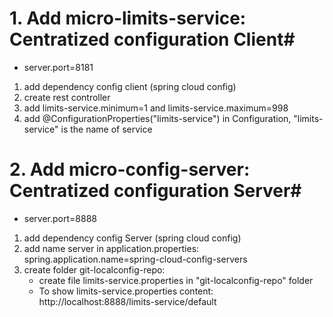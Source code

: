# 1. Add micro-limits-service:  Centratized configuration Client#
  * server.port=8181
  1.  add dependency config client (spring cloud config)
  2. create rest controller
  3. add limits-service.minimum=1 and limits-service.maximum=998
  4. add @ConfigurationProperties("limits-service") in Configuration, "limits-service" is the name of service 
  
# 2. Add micro-config-server: Centratized configuration Server#
  * server.port=8888
  1.  add dependency config Server (spring cloud config)
  2. add name server in application.properties:
  spring.application.name=spring-cloud-config-servers
  3. create folder git-localconfig-repo:
     * create  file limits-service.properties in "git-localconfig-repo" folder
     * To show limits-service.properties content: http://localhost:8888/limits-service/default
 
